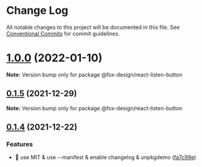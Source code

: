 # Change Log

All notable changes to this project will be documented in this file.
See [Conventional Commits](https://conventionalcommits.org) for commit guidelines.

# [1.0.0](https://github.com/foxpage/foxpage-component-react/compare/@fox-design/react-listen-button@0.1.5...@fox-design/react-listen-button@1.0.0) (2022-01-10)

**Note:** Version bump only for package @fox-design/react-listen-button





## [0.1.5](https://github.com/foxfamily/foxpage-component-react/compare/@fox-design/react-listen-button@0.1.4...@fox-design/react-listen-button@0.1.5) (2021-12-29)

**Note:** Version bump only for package @fox-design/react-listen-button





## [0.1.4](https://github.com/foxfamily/foxpage-component-react/compare/@fox-design/react-listen-button@0.1.3...@fox-design/react-listen-button@0.1.4) (2021-12-22)


### Features

* 🎸 use MIT & use --manifest & enable changelog & unpkgdemo ([fa7c99e](https://github.com/foxfamily/foxpage-component-react/commit/fa7c99ee497cb0a84aacaa8d97fa57c5a231d9fe))
